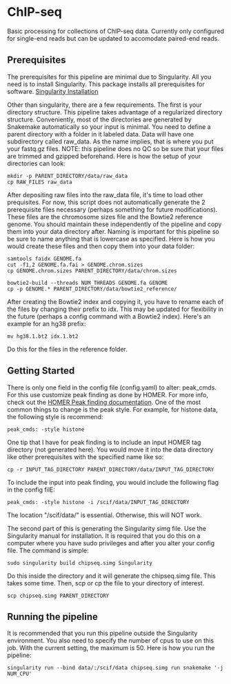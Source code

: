# ChIP-seq
Basic processing for collections of ChIP-seq data. Currently only configured for single-end reads but can be updated to accomodate paired-end reads.

## Prerequisites
The prerequisites for this pipeline are minimal due to Singularity. All you need is to install Singularity. This package installs all prerequisites for software. [Singularity Installation](http://singularity.lbl.gov/docs-installation)

Other than singularity, there are a few requirements. The first is your directory structure. This pipeline takes advantage of a regularized directory structure. Conveniently, most of the directories are generated by Snakemake automatically so your input is minimal. You need to define a parent directory with a folder in it labeled data. Data will have one subdirectory called raw_data. As the name implies, that is where you put your fastq.gz files. NOTE: this pipeline does no QC so be sure that your files are trimmed and gzipped beforehand. Here is how the setup of your directories can look:
```
mkdir -p PARENT_DIRECTORY/data/raw_data 
cp RAW_FILES raw_data
```
After depositing raw files into the raw_data file, it's time to load other prequisites. For now, this script does not automatically generate the 2 prerequisite files necessary (perhaps something for future modifications). These files are the chromosome sizes file and the Bowtie2 reference genome. You should maintain these independently of the pipeline and copy them into your data directory after. Naming is important for this pipeline so be sure to name anything that is lowercase as specified. Here is how you would create these files and then copy them into your data folder:
```
samtools faidx GENOME.fa
cut -f1,2 GENOME.fa.fai > GENOME.chrom.sizes
cp GENOME.chrom.sizes PARENT_DIRECTORY/data/chrom.sizes

bowtie2-build --threads NUM_THREADS GENOME.fa GENOME
cp -p GENOME.* PARENT_DIRECTORY/data/bowtie2_reference/
```
After creating the Bowtie2 index and copying it, you have to rename each of the files by changing their prefix to idx. This may be updated for flexibility in the future (perhaps a config command with a Bowtie2 index). Here's an example for an hg38 prefix:
```
mv hg38.1.bt2 idx.1.bt2
```
Do this for the files in the reference folder.

## Getting Started
There is only one field in the config file (config.yaml) to alter: peak_cmds. For this use customize peak finding as done by HOMER. For more info, check out the [HOMER Peak finding documentation](http://homer.ucsd.edu/homer/ngs/peaks.html). One of the most common things to change is the peak style. For example, for histone data, the following style is recommend:
```
peak_cmds: -style histone
```
One tip that I have for peak finding is to include an input HOMER tag directory (not generated here). You would move it into the data directory like other prerequisites with the specified name like so:
```
cp -r INPUT_TAG_DIRECTORY PARENT_DIRECTORY/data/INPUT_TAG_DIRECTORY
```
To include the input into peak finding, you would include the following flag in the config filE:
```
peak_cmds: -style histone -i /scif/data/INPUT_TAG_DIRECTORY
```
The location "/scif/data/" is essential. Otherwise, this will NOT work.

The second part of this is generating the Singularity simg file. Use the Singularity manual for installation. It is required that you do this on a computer where you have sudo privileges and after you alter your config file. The command is simple:
```
sudo singularity build chipseq.simg Singularity
```
Do this inside the directory and it will generate the chipseq.simg file. This takes some time. Then, scp or cp the file to your directory of interest.
```
scp chipseq.simg PARENT_DIRECTORY
```

## Running the pipeline
It is recommended that you run this pipeline outside the Singularity environment. You also need to specify the number of cpus to use on this job. With the current setting, the maximum is 50. Here is how you run the pipeline:
```
singularity run --bind data/:/scif/data chipseq.simg run snakemake '-j NUM_CPU'
```
